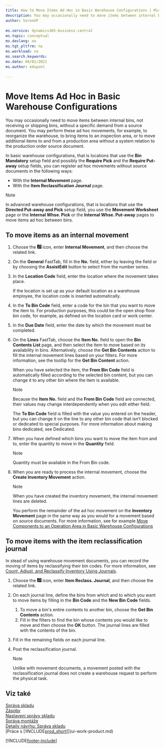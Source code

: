 ```yaml
---
title: How to Move Items Ad Hoc in Basic Warehouse Configurations | Microsoft Docs
description: You may occasionally need to move items between internal bins, not receiving or shipping bins, without a specific demand from a source document. You may perform these ad hoc movements, for example, to reorganize the warehouse, to bring items to an inspection area, or to move additional items to and from a production area without a system relation to the production order source document.
author: SorenGP

ms.service: dynamics365-business-central
ms.topic: conceptual
ms.devlang: na
ms.tgt_pltfrm: na
ms.workload: na
ms.search.keywords:
ms.date: 04/01/2021
ms.author: edupont

---
```

# Move Items Ad Hoc in Basic Warehouse Configurations
You may occasionally need to move items between internal bins, not receiving or shipping bins, without a specific demand from a source document. You may perform these ad hoc movements, for example, to reorganize the warehouse, to bring items to an inspection area, or to move additional items to and from a production area without a system relation to the production order source document.

In basic warehouse configurations, that is locations that use the **Bin Mandatory** setup field and possibly the **Require Pick** and the **Require Put-away** setup fields, you can register ad hoc movements without source documents in the following ways:

- With the **Internal Movement** page.
- With the **Item Reclassification Journal** page.

> [!NOTE]  
> In advanced warehouse configurations, that is locations that use the **Directed Put-away and Pick** setup field, you use the **Movement Worksheet** page or the **Internal Whse. Pick** or the **Internal Whse. Put-away** pages to move items ad hoc between bins.

## To move items as an internal movement
1. Choose the ![Lightbulb that opens the Tell Me feature](media/ui-search/search_small.png "Tell me what you want to do") icon, enter **Internal Movement**, and then choose the related link.
2. On the **General** FastTab, fill in the **No.** field, either by leaving the field or by choosing the **AssistEdit** button to select from the number series.
3. In the **Location Code** field, enter the location where the movement takes place.

   If the location is set up as your default location as a warehouse employee, the location code is inserted automatically.
4. In the **To Bin Code** field, enter a code for the bin that you want to move the item to. For production purposes, this could be the open shop floor bin code, for example, as defined on the location card or work center.
5. In the **Due Date** field, enter the date by which the movement must be completed.
6. On the **Lines** FastTab, choose the **Item No.** field to open the **Bin Contents List** page, and then select the item to move based on its availability in bins. Alternatively, choose the **Get Bin Contents** action to fill the internal movement lines based on your filters. For more information, see the tooltip for the **Get Bin Content** action.

   When you have selected the item, the **From Bin Code** field is automatically filled according to the selected bin content, but you can change it to any other bin where the item is available.

   > [!NOTE]  
   > Because the **Item No.** field and the **From Bin Code** field are connected, their values may change interdependently when you edit either field.

   The **To Bin Code** field is filled with the value you entered on the header, but you can change it on the line to any other bin code that isn’t blocked or dedicated to special purposes. For more information about making bins dedicated, see Dedicated.
7. When you have defined which bins you want to move the item from and to, enter the quantity to move in the **Quantity** field.

   > [!NOTE]  
   > Quantity must be available in the From Bin code.

8. When you are ready to process the internal movement, choose the **Create Inventory Movement** action.

   > [!NOTE]  
   > When you have created the inventory movement, the internal movement lines are deleted.

   You perform the remainder of the ad hoc movement on the **Inventory Movement** page in the same way as you would for a movement based on source documents. For more information, see for example [Move Components to an Operation Area in Basic Warehouse Configurations](warehouse-how-to-move-components-to-an-operation-area-in-basic-warehousing.md)

## To move items with the item reclassification journal
In stead of using warehouse movement documents, you can record the moving of items by reclassifying their bin codes. For more information, see [Count, Adjust, and Reclassify Inventory Using Journals](inventory-how-count-adjust-reclassify.md).
1. Choose the ![Lightbulb that opens the Tell Me feature](media/ui-search/search_small.png "Tell me what you want to do") icon, enter **Item Reclass. Journal**, and then choose the related link.
2. On each journal line, define the bins from which and to which you want to move items by filling in the **Bin Code** and the **New Bin Code** fields.

   1. To move a bin's entire contents to another bin, choose the **Get Bin Contents** action.
   2. Fill in the filters to find the bin whose contents you would like to move and then choose the **OK** button. The journal lines are filled with the contents of the bin.
3. Fill in the remaining fields on each journal line.
4. Post the reclassification journal.

   > [!NOTE]  
   > Unlike with movement documents, a movement posted with the reclassification journal does not create a warehouse request to perform the physical task.

## Viz také
[Správa skladu](warehouse-manage-warehouse.md)    
[Zásoby](inventory-manage-inventory.md)    
[Nastavení správy skladu](warehouse-setup-warehouse.md)       
[Správa montáže](assembly-assemble-items.md)      
[Detaily návrhu: Správa skladu](design-details-warehouse-management.md)    
[Práce s [!INCLUDE[prod_short](includes/prod_short.md)]](ui-work-product.md)


[!INCLUDE[footer-include](includes/footer-banner.md)]
